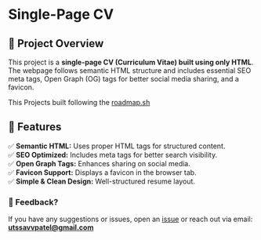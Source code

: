 # Single-Page CV

## 📌 Project Overview

This project is a **single-page CV (Curriculum Vitae) built using only HTML**. The webpage follows semantic HTML structure and includes essential SEO meta tags, Open Graph (OG) tags for better social media sharing, and a favicon.

This Projects built following the [roadmap.sh](https://roadmap.sh/projects/single-page-cv) 


## 🌟 Features

✅ **Semantic HTML:** Uses proper HTML tags for structured content.  
✅ **SEO Optimized:** Includes meta tags for better search visibility.  
✅ **Open Graph Tags:** Enhances sharing on social media.  
✅ **Favicon Support:** Displays a favicon in the browser tab.  
✅ **Simple & Clean Design:** Well-structured resume layout.

### 💬 Feedback?

If you have any suggestions or issues, open an [issue](https://github.com/utsxvv/roadmap.sh-projects/issues) or reach out via email: **utssavvpatel@gmail.com**
